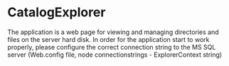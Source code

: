 # CatalogExplorer
The application is a web page for viewing and managing directories and files on the server hard disk.
In order for the application start to work properly, please configure the correct connection string to the MS SQL server
(Web.config file, node connectionstrings - ExplorerContext string)

